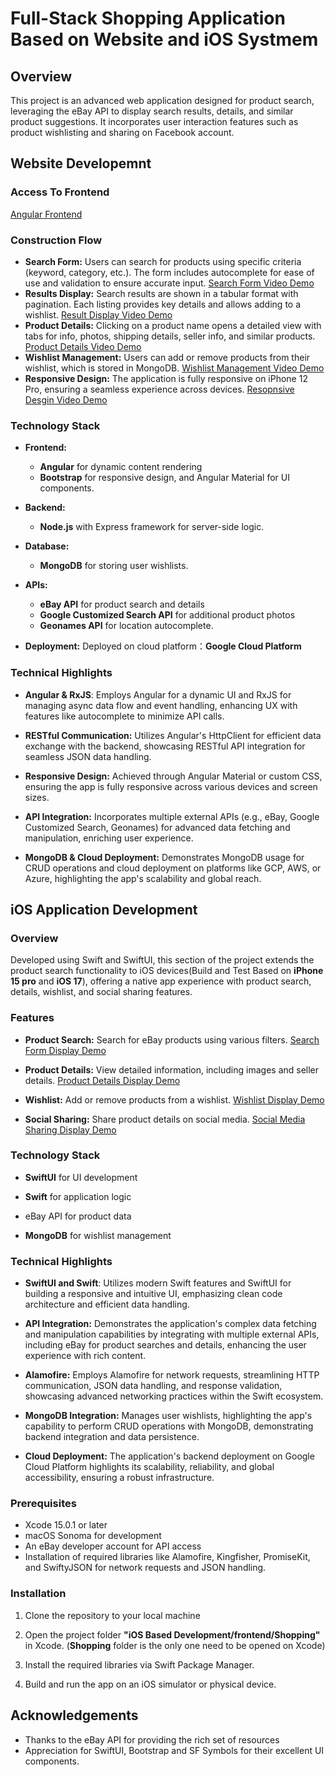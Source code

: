 # Full-Stack Shopping Application Based on Website and iOS Systmem

## Overview

This project is an advanced web application designed for product search, leveraging the eBay API to display search results, details, and similar product suggestions. It incorporates user interaction features such as product wishlisting and sharing on Facebook account.

## Website Developemnt

### Access To Frontend

[Angular Frontend](https://hw3frontend-1234.wl.r.appspot.com/)

### Construction Flow

- **Search Form:** Users can search for products using specific criteria (keyword, category, etc.). The form includes autocomplete for ease of use and validation to ensure accurate input.
  [Search Form Video Demo](https://youtu.be/tyfPb0dayXg)
- **Results Display:** Search results are shown in a tabular format with pagination. Each listing provides key details and allows adding to a wishlist.
  [Result Display Video Demo](https://youtu.be/hxbDFvQR8R8)
- **Product Details:** Clicking on a product name opens a detailed view with tabs for info, photos, shipping details, seller info, and similar products.
  [Product Details Video Demo](https://youtu.be/vMMQgeFViEE)
- **Wishlist Management:** Users can add or remove products from their wishlist, which is stored in MongoDB.
  [Wishlist Management Video Demo](https://youtu.be/bKlWzZfUPjI)
- **Responsive Design:** The application is fully responsive on iPhone 12 Pro, ensuring a seamless experience across devices.
  [Resopnsive Desgin Video Demo](https://youtu.be/ARdcNyBGicI)

### Technology Stack

- **Frontend:**

  - **Angular** for dynamic content rendering
  - **Bootstrap** for responsive design, and Angular Material for UI components.

- **Backend:**

  - **Node.js** with Express framework for server-side logic.

- **Database:**

  - **MongoDB** for storing user wishlists.

- **APIs:**

  - **eBay API** for product search and details
  - **Google Customized Search API** for additional product photos
  - **Geonames API** for location autocomplete.

- **Deployment:** Deployed on cloud platform：**Google Cloud Platform**

### Technical Highlights

- **Angular & RxJS**: Employs Angular for a dynamic UI and RxJS for managing async data flow and event handling, enhancing UX with features like autocomplete to minimize API calls.

- **RESTful Communication:** Utilizes Angular's HttpClient for efficient data exchange with the backend, showcasing RESTful API integration for seamless JSON data handling.

- **Responsive Design:** Achieved through Angular Material or custom CSS, ensuring the app is fully responsive across various devices and screen sizes.

- **API Integration:** Incorporates multiple external APIs (e.g., eBay, Google Customized Search, Geonames) for advanced data fetching and manipulation, enriching user experience.

- **MongoDB & Cloud Deployment:** Demonstrates MongoDB usage for CRUD operations and cloud deployment on platforms like GCP, AWS, or Azure, highlighting the app's scalability and global reach.

## iOS Application Development

### Overview

Developed using Swift and SwiftUI, this section of the project extends the product search functionality to iOS devices(Build and Test Based on **iPhone 15 pro** and **iOS 17**), offering a native app experience with product search, details, wishlist, and social sharing features.

### Features

- **Product Search:** Search for eBay products using various filters. [Search Form Display Demo](https://youtu.be/ypxiSsGb-mY)

- **Product Details:** View detailed information, including images and seller details. [Product Details Display Demo](https://youtu.be/dbMUdh8KUVU)

- **Wishlist:** Add or remove products from a wishlist. [Wishlist Display Demo](https://youtu.be/buIPIEVuzpA)

- **Social Sharing:** Share product details on social media. [Social Media Sharing Display Demo](https://youtu.be/RoAiVCkbitE)

### Technology Stack

- **SwiftUI** for UI development

- **Swift** for application logic

- eBay API for product data

- **MongoDB** for wishlist management

### Technical Highlights

- **SwiftUI and Swift**: Utilizes modern Swift features and SwiftUI for building a responsive and intuitive UI, emphasizing clean code architecture and efficient data handling.

- **API Integration:** Demonstrates the application's complex data fetching and manipulation capabilities by integrating with multiple external APIs, including eBay for product searches and details, enhancing the user experience with rich content.

- **Alamofire:** Employs Alamofire for network requests, streamlining HTTP communication, JSON data handling, and response validation, showcasing advanced networking practices within the Swift ecosystem.

- **MongoDB Integration:** Manages user wishlists, highlighting the app's capability to perform CRUD operations with MongoDB, demonstrating backend integration and data persistence.

- **Cloud Deployment:** The application's backend deployment on Google Cloud Platform highlights its scalability, reliability, and global accessibility, ensuring a robust infrastructure.

### Prerequisites

- Xcode 15.0.1 or later
- macOS Sonoma for development
- An eBay developer account for API access
- Installation of required libraries like Alamofire, Kingfisher, PromiseKit, and SwiftyJSON for network requests and JSON handling.

### Installation

1. Clone the repository to your local machine

2. Open the project folder **"iOS Based Development/frontend/Shopping"** in Xcode. (**Shopping** folder is the only one need to be opened on Xcode)

3. Install the required libraries via Swift Package Manager.

4. Build and run the app on an iOS simulator or physical device.

## Acknowledgements
- Thanks to the eBay API for providing the rich set of resources
- Appreciation for SwiftUI, Bootstrap and SF Symbols for their excellent UI components.
